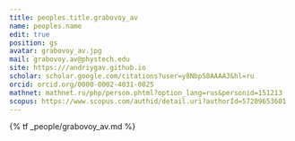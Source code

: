 ```yaml
---
title: peoples.title.grabovoy_av
name: peoples.name
edit: true
position: gs
avatar: grabovoy_av.jpg
mail: grabovoy.av@phystech.edu
site: https:///andriygav.github.io
scholar: scholar.google.com/citations?user=y8Nbp58AAAAJ&hl=ru
orcid: orcid.org/0000-0002-4031-0025
mathnet: mathnet.ru/php/person.phtml?option_lang=rus&personid=151213
scopus: https://www.scopus.com/authid/detail.uri?authorId=57209653601
---
```


{% tf _people/grabovoy_av.md %}
